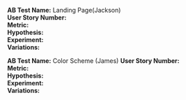 **AB Test Name:** Landing Page(Jackson)  
**User Story Number:**  
**Metric:**  
**Hypothesis:**  
**Experiment:**  
**Variations:**  

**AB Test Name:** Color Scheme (James) 
**User Story Number:**  
**Metric:**  
**Hypothesis:**  
**Experiment:**  
**Variations:**  

